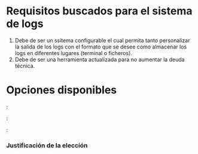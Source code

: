# Requisitos buscados para el sistema de logs
1. Debe de ser un ssitema configurable el cual permita tanto personalizar la salida de los logs con el formato que se desee como almacenar los logs en diferentes lugares (terminal o ficheros).
3. Debe de ser una herramienta actualizada para no aumentar la deuda técnica.

# Opciones disponibles

**[]()**:

**[]()**:

**[]()**:

### Justificación de la elección